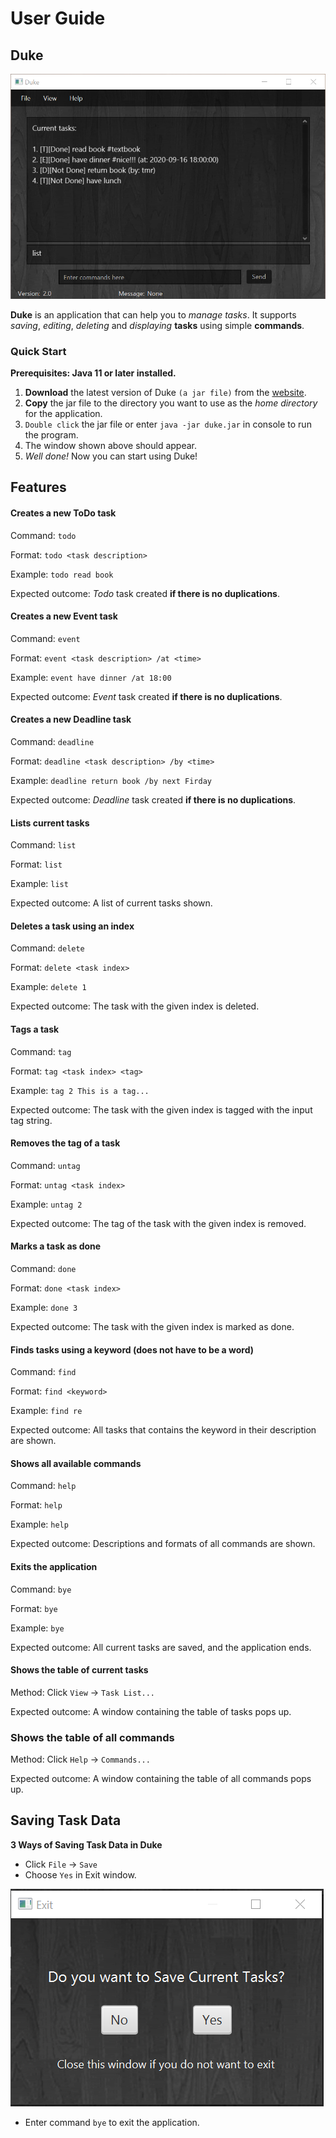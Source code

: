 # User Guide

## Duke

![GitHub Logo](Ui.png)

**Duke** is an application that can help you to *manage tasks*. It supports *saving*, *editing*, *deleting* and 
*displaying* **tasks** using simple **commands**.

### Quick Start

**Prerequisites: Java 11 or later installed.**

1. **Download** the latest version of Duke `(a jar file)` from the [website](https://github.com/Ma-Yueran/ip/releases).
1. **Copy** the jar file to the directory you want to use as the *home directory* for the application.
1. `Double click` the jar file or enter `java -jar duke.jar` in console to run the program.
1. The window shown above should appear.
1. *Well done!* Now you can start using Duke!

## Features 

#### Creates a new ToDo task

Command: `todo`

Format: `todo <task description>`

Example: `todo read book`

Expected outcome: *Todo* task created **if there is no duplications**.

#### Creates a new Event task

Command: `event`

Format: `event <task description> /at <time>`

Example: `event have dinner /at 18:00`

Expected outcome: *Event* task created **if there is no duplications**.

#### Creates a new Deadline task

Command: `deadline`

Format: `deadline <task description> /by <time>`

Example: `deadline return book /by next Firday`

Expected outcome: *Deadline* task created **if there is no duplications**.

#### Lists current tasks

Command: `list`

Format: `list`

Example: `list`

Expected outcome: A list of current tasks shown.

#### Deletes a task using an index

Command: `delete`

Format: `delete <task index>`

Example: `delete 1`

Expected outcome: The task with the given index is deleted.

#### Tags a task

Command: `tag`

Format: `tag <task index> <tag>`

Example: `tag 2 This is a tag...`

Expected outcome: The task with the given index is tagged with the input tag string.

#### Removes the tag of a task

Command: `untag`

Format: `untag <task index>`

Example: `untag 2`

Expected outcome: The tag of  the task with the given index is removed.

#### Marks a task as done

Command: `done`

Format: `done <task index>`

Example: `done 3`

Expected outcome: The task with the given index is marked as done.

#### Finds tasks using a keyword (does not have to be a word)

Command: `find`

Format: `find <keyword>`

Example: `find re`

Expected outcome: All tasks that contains the keyword in their description are shown.

#### Shows all available commands

Command: `help`

Format: `help`

Example: `help`

Expected outcome: Descriptions and formats of all commands are shown.

#### Exits the application

Command: `bye`

Format: `bye`

Example: `bye`

Expected outcome: All current tasks are saved, and the application ends.

#### Shows the table of current tasks

Method: Click `View` -> `Task List...`

Expected outcome: A window containing the table of tasks pops up.

### Shows the table of all commands

Method: Click `Help` -> `Commands...`

Expected outcome: A window containing the table of all commands pops up.

## Saving Task Data

**3 Ways of Saving Task Data in Duke**

* Click `File` -> `Save`
* Choose `Yes` in Exit window.

![GitHub Logo](ExitWindow.png)
* Enter command `bye` to exit the application.